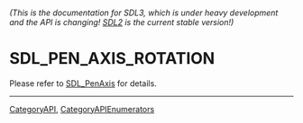 ###### (This is the documentation for SDL3, which is under heavy development and the API is changing! [SDL2](https://wiki.libsdl.org/SDL2/) is the current stable version!)
# SDL_PEN_AXIS_ROTATION

Please refer to [SDL_PenAxis](SDL_PenAxis) for details.

----
[CategoryAPI](CategoryAPI), [CategoryAPIEnumerators](CategoryAPIEnumerators)

